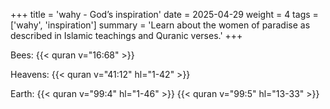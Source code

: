+++
title = 'wahy - God’s inspiration'
date = 2025-04-29
weight = 4
tags = ['wahy', 'inspiration']
summary = 'Learn about the women of paradise as described in Islamic teachings and Quranic verses.'
+++

Bees: {{< quran v="16:68" >}}


Heavens: {{< quran v="41:12" hl="1-42" >}}

Earth: {{< quran v="99:4" hl="1-46" >}} {{< quran v="99:5" hl="13-33" >}}
